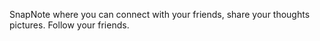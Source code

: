 SnapNote where you can connect with your friends, share your thoughts pictures. Follow your friends.
